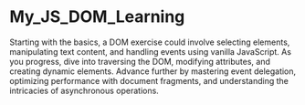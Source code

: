 # My_JS_DOM_Learning

 Starting with the basics, a DOM exercise could involve selecting elements, manipulating text content, and handling events using vanilla JavaScript. As you progress, dive into traversing the DOM, modifying attributes, and creating dynamic elements. Advance further by mastering event delegation, optimizing performance with document fragments, and understanding the intricacies of asynchronous operations.
